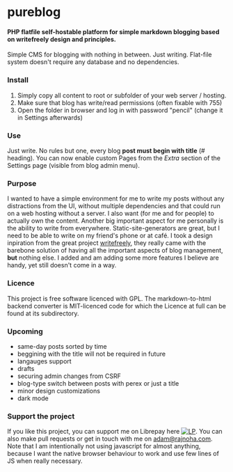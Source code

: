 # pureblog
#### PHP flatfile self-hostable platform for simple markdown blogging based on writefreely design and principles.

Simple CMS for blogging with nothing in between. Just writing.
Flat-file system doesn't require any database and no dependencies.

### Install
1. Simply copy all content to root or subfolder of your web server / hosting.
2. Make sure that blog has write/read permissions (often fixable with 755)
3. Open the folder in browser and log in with password "pencil" (change it in Settings afterwards)

### Use
Just write. No rules but one, every blog __post must begin with title__ (# heading).
You can now enable custom Pages from the _Extra_ section of the Settings page (visible from blog admin menu).

### Purpose
I wanted to have a simple environment for me to write my posts without any distractions from the UI, without multiple dependencies and that could run on a web hosting without a server.
I also want (for me and for people) to actually own the content. Another big important aspect for me personally is the ability to write from everywhere. Static-site-generators are great, but I need to be able to write on my friend's phone or at café. I took a design inpiration from the great project [writefreely](https://github.com/writeas/writefreely), they really came with the barebone solution of having all the important aspects of blog management, __but__ nothing else. I added and am adding some more features I believe are handy, yet still doesn't come in a way.

### Licence
This project is free software licenced with GPL. The markdown-to-html backend converter is MIT-licenced code for which the Licence at full can be found at its subdirectory.

### Upcoming
 - same-day posts sorted by time
 - beggining with the title will not be required in future
 - langauges support
 - drafts
 - securing admin changes from CSRF
 - blog-type switch between posts with perex or just a title
 - minor design customizations
 - dark mode
 
### Support the project
If you like this project, you can support me on Librepay here [![LP](https://liberapay.com/assets/widgets/donate.svg)](https://liberapay.com/arajnoha/donate). You can also make pull requests or get in touch with me on adam@rajnoha.com.
Note that I am intentionally not using javascript for almost anything, because I want the native browser behaviour to work and use few lines of JS when really necessary.
